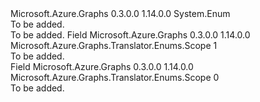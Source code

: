 <Type Name="Scope" FullName="Microsoft.Azure.Graphs.Translator.Enums.Scope">
  <TypeSignature Language="C#" Value="public enum Scope" />
  <TypeSignature Language="ILAsm" Value=".class public auto ansi sealed Scope extends System.Enum" />
  <TypeSignature Language="DocId" Value="T:Microsoft.Azure.Graphs.Translator.Enums.Scope" />
  <TypeSignature Language="VB.NET" Value="Public Enum Scope" />
  <TypeSignature Language="F#" Value="type Scope = " />
  <AssemblyInfo>
    <AssemblyName>Microsoft.Azure.Graphs</AssemblyName>
    <AssemblyVersion>0.3.0.0</AssemblyVersion>
    <AssemblyVersion>1.14.0.0</AssemblyVersion>
  </AssemblyInfo>
  <Base>
    <BaseTypeName>System.Enum</BaseTypeName>
  </Base>
  <Docs>
    <summary>To be added.</summary>
    <remarks>To be added.</remarks>
  </Docs>
  <Members>
    <Member MemberName="Global">
      <MemberSignature Language="C#" Value="Global" />
      <MemberSignature Language="ILAsm" Value=".field public static literal valuetype Microsoft.Azure.Graphs.Translator.Enums.Scope Global = int32(1)" />
      <MemberSignature Language="DocId" Value="F:Microsoft.Azure.Graphs.Translator.Enums.Scope.Global" />
      <MemberSignature Language="VB.NET" Value="Global" />
      <MemberSignature Language="F#" Value="Global = 1" Usage="Microsoft.Azure.Graphs.Translator.Enums.Scope.Global" />
      <MemberType>Field</MemberType>
      <AssemblyInfo>
        <AssemblyName>Microsoft.Azure.Graphs</AssemblyName>
        <AssemblyVersion>0.3.0.0</AssemblyVersion>
        <AssemblyVersion>1.14.0.0</AssemblyVersion>
      </AssemblyInfo>
      <ReturnValue>
        <ReturnType>Microsoft.Azure.Graphs.Translator.Enums.Scope</ReturnType>
      </ReturnValue>
      <MemberValue>1</MemberValue>
      <Docs>
        <summary>To be added.</summary>
      </Docs>
    </Member>
    <Member MemberName="Local">
      <MemberSignature Language="C#" Value="Local" />
      <MemberSignature Language="ILAsm" Value=".field public static literal valuetype Microsoft.Azure.Graphs.Translator.Enums.Scope Local = int32(0)" />
      <MemberSignature Language="DocId" Value="F:Microsoft.Azure.Graphs.Translator.Enums.Scope.Local" />
      <MemberSignature Language="VB.NET" Value="Local" />
      <MemberSignature Language="F#" Value="Local = 0" Usage="Microsoft.Azure.Graphs.Translator.Enums.Scope.Local" />
      <MemberType>Field</MemberType>
      <AssemblyInfo>
        <AssemblyName>Microsoft.Azure.Graphs</AssemblyName>
        <AssemblyVersion>0.3.0.0</AssemblyVersion>
        <AssemblyVersion>1.14.0.0</AssemblyVersion>
      </AssemblyInfo>
      <ReturnValue>
        <ReturnType>Microsoft.Azure.Graphs.Translator.Enums.Scope</ReturnType>
      </ReturnValue>
      <MemberValue>0</MemberValue>
      <Docs>
        <summary>To be added.</summary>
      </Docs>
    </Member>
  </Members>
</Type>